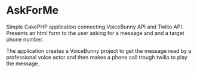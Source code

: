 AskForMe
===================
Simple CakePHP application connecting VoiceBunny API and Twilio API. Presents an html form to the user asking for a message and 
and a target phone number. 

The application creates a VoiceBunny project to get the message read by a professional voice actor and then makes a phone call trough twilio to play the message.
